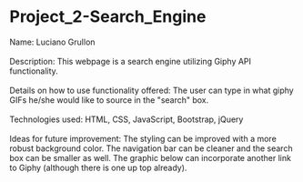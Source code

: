 # Project_2-Search_Engine
Name: Luciano Grullon </br>
</br>
Description: This webpage is a search engine utilizing Giphy API functionality. </br>
</br>
Details on how to use functionality offered: The user can type in what giphy GIFs he/she would like to source in the "search" box.</br>
</br>
Technologies used: HTML, CSS, JavaScript, Bootstrap, jQuery</br>
</br>
Ideas for future improvement: The styling can be improved with a more robust background color. The navigation bar can be cleaner and the search box can be smaller as well. The graphic below can incorporate another link to Giphy (although there is one up top already).</br> 
